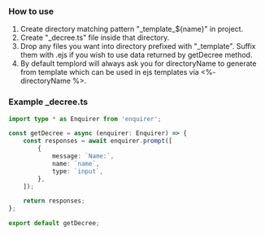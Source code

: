 ### How to use

1. Create directory matching pattern "\_template\_\${name}" in project.
2. Create "\_decree.ts" file inside that directory.
3. Drop any files you want into directory prefixed with "\_template". Suffix them with .ejs if you wish to use data returned by getDecree method.
4. By default templord will always ask you for directoryName to generate from template which can be used in ejs templates via <%- directoryName %>.

### Example \_decree.ts

```ts
import type * as Enquirer from 'enquirer';

const getDecree = async (enquirer: Enquirer) => {
    const responses = await enquirer.prompt([
        {
            message: `Name:`,
            name: `name`,
            type: `input`,
        },
    ]);

    return responses;
};

export default getDecree;
```
